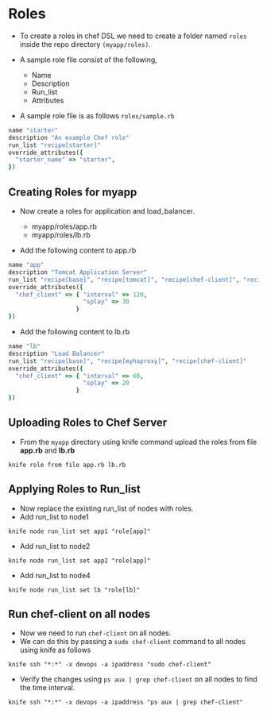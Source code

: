 # Roles

- To create a roles in chef DSL we need to create a folder named `roles` inside the repo directory `(myapp/roles)`.
- A sample role file consist of the following,
  - Name
  - Description
  - Run_list
  - Attributes

- A sample role file is as follows `roles/sample.rb`

```ruby
name "starter"
description "An example Chef role"
run_list "recipe[starter]"
override_attributes({
  "starter_name" => "starter",
})
```

## Creating Roles for myapp

- Now create a roles for application and load_balancer.
  - myapp/roles/app.rb
  - myapp/roles/lb.rb

- Add the following content to app.rb

```ruby
name "app"
description "Tomcat Application Server"
run_list "recipe[base]", "recipe[tomcat]", "recipe[chef-client]", "recipe[sysfoo::deploy]"
override_attributes({
  "chef_client" => { "interval" => 120,
                     "splay" => 30
                   }
})
```

- Add the following content to lb.rb

```ruby
name "lb"
description "Load Balancer"
run_list "recipe[base]", "recipe[myhaproxy]", "recipe[chef-client]"
override_attributes({
  "chef_client" => { "interval" => 60,
                     "splay" => 20
                   }
})
```

## Uploading Roles to Chef Server

- From the `myapp` directory using knife command upload the roles from file **app.rb** and **lb.rb**

```console
knife role from file app.rb lb.rb
```

## Applying Roles to Run_list

- Now replace the existing run_list of nodes with roles.
- Add run_list to node1

```console
knife node run_list set app1 "role[app]"
```

- Add run_list to node2

```console
knife node run_list set app2 "role[app]"
```

- Add run_list to node4

```console
knife node run_list set lb "role[lb]"
```

## Run chef-client on all nodes

- Now we need to run `chef-client` on all nodes.
- We can do this by passing a `sudo chef-client` command to all nodes using knife as follows

```console
knife ssh "*:*" -x devops -a ipaddress "sudo chef-client"
```

- Verify the changes using `ps aux | grep chef-client` on all nodes to find the time interval.

```console
knife ssh "*:*" -x devops -a ipaddress "ps aux | grep chef-client"
```
